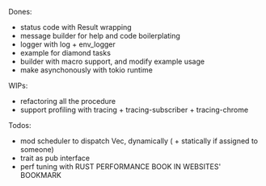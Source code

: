 Dones:
* status code with Result wrapping
* message builder for help and code boilerplating
* logger with log + env_logger
* example for diamond tasks
* builder with macro support, and modify example usage
* make asynchonously with tokio runtime

WIPs:
* refactoring all the procedure
* support profiling with tracing + tracing-subscriber + tracing-chrome

Todos:
* mod scheduler to dispatch Vec<Msg>, dynamically ( + statically if assigned to someone)
* trait as pub interface
* perf tuning with RUST PERFORMANCE BOOK IN WEBSITES' BOOKMARK
